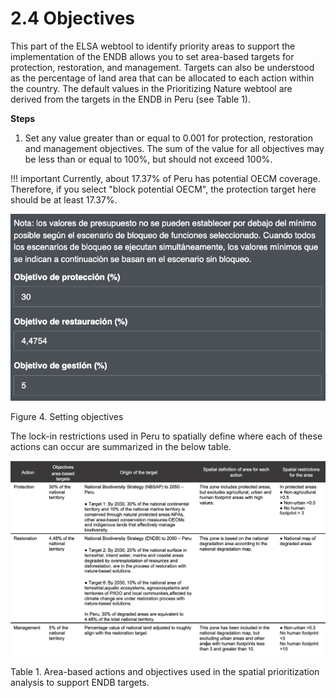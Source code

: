# 2.4 Objectives

This part of the ELSA webtool to identify priority areas to support the implementation of the ENDB allows you to set area-based targets for protection, restoration, and management. Targets can also be understood as the percentage of land area that can be allocated to each action within the country. The default values in the Prioritizing Nature webtool are derived from the targets in the ENDB in Peru (see Table 1).

**Steps**

1.	Set any value greater than or equal to 0.001 for protection, restoration and management objectives. The sum of the value for all objectives may be less than or equal to 100%, but should not exceed 100%.

!!! important
    Currently, about 17.37% of Peru has potential OECM coverage. Therefore, if you select "block potential OECM", the protection target here should be at least 17.37%.

![4pobjetivos.png](images/4pobjetivos.png)

Figure 4. Setting objectives

The lock-in restrictions used in Peru to spatially define where each of these actions can occur are summarized in the below table.

![table1p.png](images/table1p.png)

Table 1. Area-based actions and objectives used in the spatial prioritization analysis to support ENDB targets.